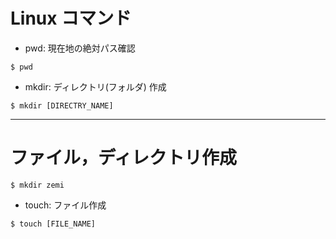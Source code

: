 # Linux コマンド

- pwd: 現在地の絶対パス確認
```
$ pwd
```

- mkdir: ディレクトリ(フォルダ) 作成

```
$ mkdir [DIRECTRY_NAME]
```

---
# ファイル，ディレクトリ作成

```
$ mkdir zemi
```

- touch: ファイル作成

```
$ touch [FILE_NAME]
```
